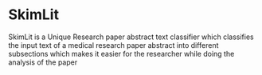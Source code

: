 # SkimLit
SkimLit is a Unique Research paper abstract text classifier which classifies the input text of a medical research paper abstract into different subsections which makes it easier for the researcher while doing the analysis of the paper
